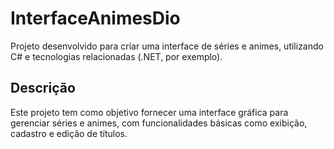# InterfaceAnimesDio

Projeto desenvolvido para criar uma interface de séries e animes, utilizando C# e tecnologias relacionadas (.NET, por exemplo).

## Descrição

Este projeto tem como objetivo fornecer uma interface gráfica para gerenciar séries e animes, com funcionalidades básicas como exibição, cadastro e edição de títulos.
